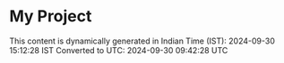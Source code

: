 # My Project

This content is dynamically generated in Indian Time (IST): 2024-09-30 15:12:28 IST
Converted to UTC: 2024-09-30 09:42:28 UTC
